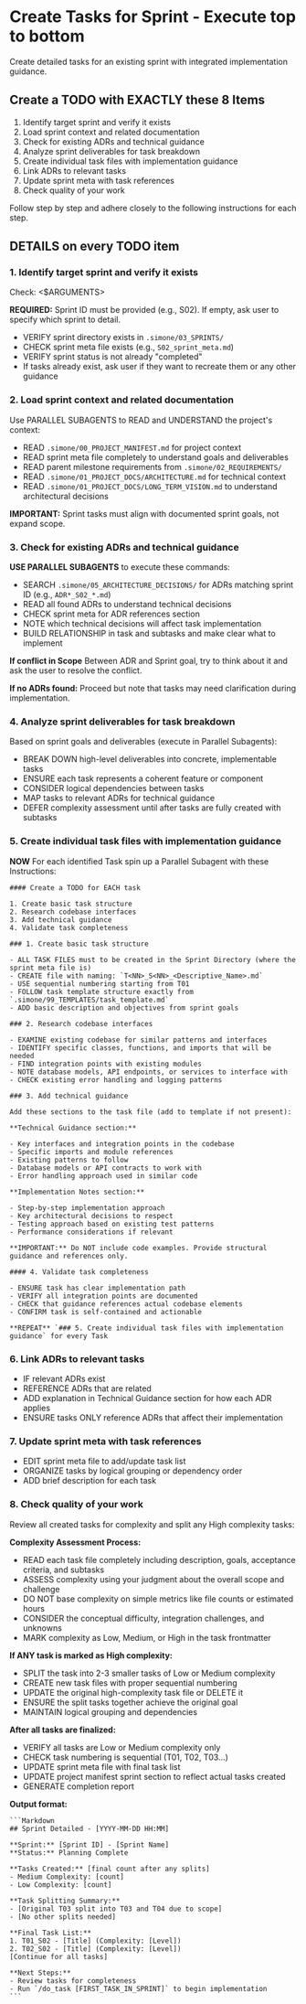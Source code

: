 # Create Tasks for Sprint - Execute top to bottom

Create detailed tasks for an existing sprint with integrated implementation guidance.

## Create a TODO with EXACTLY these 8 Items

1. Identify target sprint and verify it exists
2. Load sprint context and related documentation
3. Check for existing ADRs and technical guidance
4. Analyze sprint deliverables for task breakdown
5. Create individual task files with implementation guidance
6. Link ADRs to relevant tasks
7. Update sprint meta with task references
8. Check quality of your work

Follow step by step and adhere closely to the following instructions for each step.

## DETAILS on every TODO item

### 1. Identify target sprint and verify it exists

Check: <$ARGUMENTS>

**REQUIRED:** Sprint ID must be provided (e.g., S02). If empty, ask user to specify which sprint to detail.

- VERIFY sprint directory exists in `.simone/03_SPRINTS/`
- CHECK sprint meta file exists (e.g., `S02_sprint_meta.md`)
- VERIFY sprint status is not already "completed"
- If tasks already exist, ask user if they want to recreate them or any other guidance

### 2. Load sprint context and related documentation

Use PARALLEL SUBAGENTS to READ and UNDERSTAND the project's context:

- READ `.simone/00_PROJECT_MANIFEST.md` for project context
- READ sprint meta file completely to understand goals and deliverables
- READ parent milestone requirements from `.simone/02_REQUIREMENTS/`
- READ `.simone/01_PROJECT_DOCS/ARCHITECTURE.md` for technical context
- READ `.simone/01_PROJECT_DOCS/LONG_TERM_VISION.md` to understand architectural decisions

**IMPORTANT:** Sprint tasks must align with documented sprint goals, not expand scope.

### 3. Check for existing ADRs and technical guidance

**USE PARALLEL SUBAGENTS** to execute these commands:

- SEARCH `.simone/05_ARCHITECTURE_DECISIONS/` for ADRs matching sprint ID (e.g., `ADR*_S02_*.md`)
- READ all found ADRs to understand technical decisions
- CHECK sprint meta for ADR references section
- NOTE which technical decisions will affect task implementation
- BUILD RELATIONSHIP in task and subtasks and make clear what to implement

**If conflict in Scope** Between ADR and Sprint goal, try to think about it and ask the user to resolve the conflict.

**If no ADRs found:** Proceed but note that tasks may need clarification during implementation.

### 4. Analyze sprint deliverables for task breakdown

Based on sprint goals and deliverables (execute in Parallel Subagents):

- BREAK DOWN high-level deliverables into concrete, implementable tasks
- ENSURE each task represents a coherent feature or component
- CONSIDER logical dependencies between tasks
- MAP tasks to relevant ADRs for technical guidance
- DEFER complexity assessment until after tasks are fully created with subtasks

### 5. Create individual task files with implementation guidance

**NOW** For each identified Task spin up a Parallel Subagent with these Instructions:

    #### Create a TODO for EACH task

    1. Create basic task structure
    2. Research codebase interfaces
    3. Add technical guidance
    4. Validate task completeness

    ### 1. Create basic task structure

    - ALL TASK FILES must to be created in the Sprint Directory (where the sprint meta file is)
    - CREATE file with naming: `T<NN>_S<NN>_<Descriptive_Name>.md`
    - USE sequential numbering starting from T01
    - FOLLOW task template structure exactly from `.simone/99_TEMPLATES/task_template.md`
    - ADD basic description and objectives from sprint goals

    ### 2. Research codebase interfaces

    - EXAMINE existing codebase for similar patterns and interfaces
    - IDENTIFY specific classes, functions, and imports that will be needed
    - FIND integration points with existing modules
    - NOTE database models, API endpoints, or services to interface with
    - CHECK existing error handling and logging patterns

    ### 3. Add technical guidance

    Add these sections to the task file (add to template if not present):

    **Technical Guidance section:**

    - Key interfaces and integration points in the codebase
    - Specific imports and module references
    - Existing patterns to follow
    - Database models or API contracts to work with
    - Error handling approach used in similar code

    **Implementation Notes section:**

    - Step-by-step implementation approach
    - Key architectural decisions to respect
    - Testing approach based on existing test patterns
    - Performance considerations if relevant

    **IMPORTANT:** Do NOT include code examples. Provide structural guidance and references only.

    #### 4. Validate task completeness

    - ENSURE task has clear implementation path
    - VERIFY all integration points are documented
    - CHECK that guidance references actual codebase elements
    - CONFIRM task is self-contained and actionable

    **REPEAT** `### 5. Create individual task files with implementation guidance` for every Task

### 6. Link ADRs to relevant tasks

- IF relevant ADRs exist
- REFERENCE ADRs that are related
- ADD explanation in Technical Guidance section for how each ADR applies
- ENSURE tasks ONLY reference ADRs that affect their implementation

### 7. Update sprint meta with task references

- EDIT sprint meta file to add/update task list
- ORGANIZE tasks by logical grouping or dependency order
- ADD brief description for each task

### 8. Check quality of your work

Review all created tasks for complexity and split any High complexity tasks:

**Complexity Assessment Process:**

- READ each task file completely including description, goals, acceptance criteria, and subtasks
- ASSESS complexity using your judgment about the overall scope and challenge
- DO NOT base complexity on simple metrics like file counts or estimated hours
- CONSIDER the conceptual difficulty, integration challenges, and unknowns
- MARK complexity as Low, Medium, or High in the task frontmatter

**If ANY task is marked as High complexity:**

- SPLIT the task into 2-3 smaller tasks of Low or Medium complexity
- CREATE new task files with proper sequential numbering
- UPDATE the original high-complexity task file or DELETE it
- ENSURE the split tasks together achieve the original goal
- MAINTAIN logical grouping and dependencies

**After all tasks are finalized:**

- VERIFY all tasks are Low or Medium complexity only
- CHECK task numbering is sequential (T01, T02, T03...)
- UPDATE sprint meta file with final task list
- UPDATE project manifest sprint section to reflect actual tasks created
- GENERATE completion report

**Output format:**

    ```Markdown
    ## Sprint Detailed - [YYYY-MM-DD HH:MM]

    **Sprint:** [Sprint ID] - [Sprint Name]
    **Status:** Planning Complete

    **Tasks Created:** [final count after any splits]
    - Medium Complexity: [count]
    - Low Complexity: [count]

    **Task Splitting Summary:**
    - [Original T03 split into T03 and T04 due to scope]
    - [No other splits needed]

    **Final Task List:**
    1. T01_S02 - [Title] (Complexity: [Level])
    2. T02_S02 - [Title] (Complexity: [Level])
    [Continue for all tasks]

    **Next Steps:**
    - Review tasks for completeness
    - Run `/do_task [FIRST_TASK_IN_SPRINT]` to begin implementation
    ```
